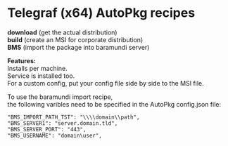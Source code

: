 # Telegraf (x64) AutoPkg recipes
**download** (get the actual distribution)  
**build** (create an MSI for corporate distribution)  
**BMS** (import the package into baramundi server)  

**Features:**  
Installs per machine.  
Service is installed too.  
For a custom config, put your config file side by side to the MSI file.

To use the baramundi import recipe,<br>
the following varibles need to be specified in the AutoPkg config.json file:<br>
  ```"BMS_IMPORT_OU_GUID": "11111111-ABCD-1234-ABCD-12345678ABCD",
  "BMS_IMPORT_PATH_TST": "\\\\domain\\path",
  "BMS_SERVER1": "server.domain.tld",
  "BMS_SERVER_PORT": "443",
  "BMS_USERNAME": "domain\user",